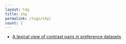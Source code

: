 ```yaml
---
layout: tag
title: shp
permalink: /tags/shp/
count: 1
---
```


- [A lexical view of contrast pairs in preference datasets](https://ljvmiranda921.github.io/notebook/2024/03/12/contrast-pairs/)
